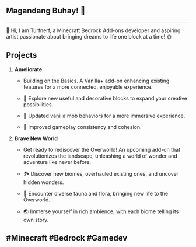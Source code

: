 ## Magandang Buhay! 👋

---

👋 Hi, I am Turfnerf, a Minecraft Bedrock Add-ons developer and aspiring artist passionate about bringing dreams to life one block at a time! 🌞

## Projects
1. **Ameliorate**
    - Building on the Basics. A Vanilla+ add-on enhancing existing features for a more connected, enjoyable experience.

    - 🧱  Explore new useful and decorative blocks to expand your creative possibilities.
    - 🐖 Updated vanilla mob behaviors for a more immersive experience.
    - 🔧 Improved gameplay consistency and cohesion.

2. **Brave New World**
     - Get ready to rediscover the Overworld! An upcoming add-on that revolutionizes the landscape, unleashing a world of wonder and adventure like never before.

     - 🏞️ Discover new biomes, overhauled existing ones, and uncover hidden wonders.
    - 🐗 Encounter diverse fauna and flora, bringing new life to the Overworld.
    - 🌏 Immerse yourself in rich ambience, with each biome telling its own story.

#Minecraft #Bedrock #Gamedev
---

